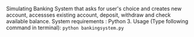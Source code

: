 Simulating Banking System that asks for user's choice and creates new account, accessses existing account, deposit, withdraw and check available balance.
System requirements : Python 3.
Usage (Type following command in terminal):
``` python bankingsystem.py ```
